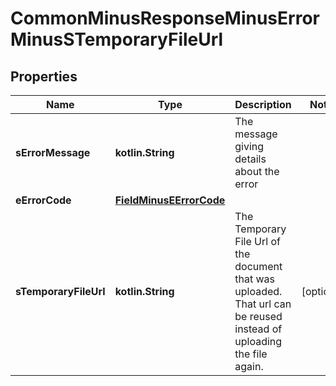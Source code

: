 
# CommonMinusResponseMinusErrorMinusSTemporaryFileUrl

## Properties
Name | Type | Description | Notes
------------ | ------------- | ------------- | -------------
**sErrorMessage** | **kotlin.String** | The message giving details about the error | 
**eErrorCode** | [**FieldMinusEErrorCode**](FieldMinusEErrorCode.md) |  | 
**sTemporaryFileUrl** | **kotlin.String** | The Temporary File Url of the document that was uploaded. That url can be reused instead of uploading the file again. |  [optional]



